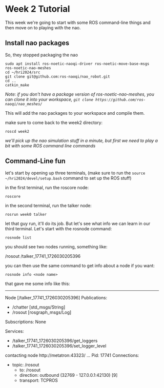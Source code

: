 # Week 2 Tutorial

This week we're going to start with some ROS command-line things and then move on to playing with the nao.

## Install nao packages

So, they stopped packaging the nao

```
sudo apt install ros-noetic-naoqi-driver ros-noetic-move-base-msgs ros-noetic-nao-meshes
cd ~/hri2024/src
git clone git@github.com:ros-naoqi/nao_robot.git
cd ..
catkin_make
```

*Note: if you don't have a package version of ros-noetic-nao-meshes, you can clone it into your workspace, `git clone https://github.com/ros-naoqi/nao_meshes/`*

This will add the nao packages to your workspace and compile them.

make sure to come back to the week2 directory:

```
roscd week2
```

*we'll pick up the nao simulation stuff in a minute, but first we need to play a bit with some ROS command line commands*

## Command-Line fun

let's start by opening up three terminals, (make sure to run the `source ~/hri2024/devel/setup.bash` command to set up the ROS stuff)

in the first terminal, run the roscore node:

```
roscore
```

in the second terminal, run the talker node:

```
rosrun week0 talker
```

let that guy run, it'll do its job. But let's see what info we can learn in our third terminal. Let's start with the rosnode command:

```
rosnode list
```

you should see two nodes running, something like:

/rosout
/talker_17741_1726030205396

you can then use the same command to get info about a node if you want:

```
rosnode info <node name>
```

that gave me some info like this:

--------------------------------------------------------------------------------
Node [/talker_17741_1726030205396]
Publications: 
 * /chatter [std_msgs/String]
 * /rosout [rosgraph_msgs/Log]

Subscriptions: None

Services: 
 * /talker_17741_1726030205396/get_loggers
 * /talker_17741_1726030205396/set_logger_level


contacting node http://metatron:43323/ ...
Pid: 17741
Connections:
 * topic: /rosout
    * to: /rosout
    * direction: outbound (32769 - 127.0.0.1:42130) [9]
    * transport: TCPROS
